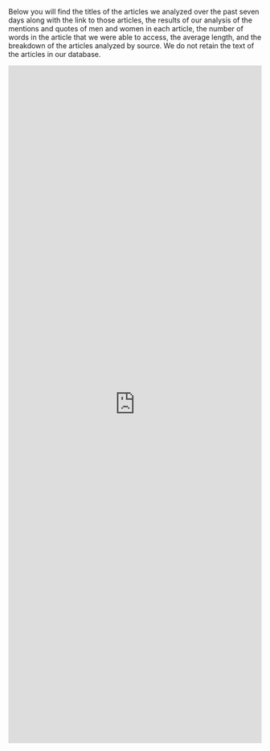 Below you will find the titles of the articles we analyzed over the past seven days along with the link to those articles, the results of our analysis of the mentions and quotes of men and women in each article, the number of words in the article that we were able to access, the average length, and the breakdown of the articles analyzed by source. We do not retain the text of the articles in our database.

<div align=center>
<iframe
width="100%"
height="1350"
frameBorder="0"
scrolling="no"
src ="http://127.0.0.1:8088/superset/dashboard/20/?native_filters_key=a-S5EixVJzdDfnrSZfHiITSEMX0lGGHAf8rh4lQEfAykE8wqf7ti_1Gg87RaU1Hy&expand_filters=0&standalone=3&show_filters=1"
>
</iframe>
</div>
